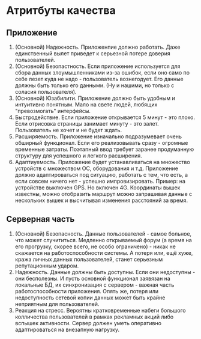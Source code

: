 # Атритбуты качества
## Приложение
1. (Основной) Надежность. Приложенпие должно работать. Даже единственный вылет приведет к серьезной потере доверия пользователей. 
2. (Основной) Безопастность. Если приложение используется для сбора данных злоумышленниками из-за ошибок, если оно само по себе лезет куда не надо - пользователь вознегодует. Его данные должны быть только его данными. (Ну и нашими, но только с соласия пользователя).
3. (Основной) Юзабилити. Приложение должно быть удобным и интуитивно понятным. Мало на свете людей, любящих "превозмогать" интерфейсы.
4. Быстродействие. Если приложение открывается 5 минут - это плохо. Если отрисовка страницы занимает минуту - это залет. Пользователь не хочет и не будет ждать.
5. Расширяемость. Приложение изначально подразумевает очень обширный функционал. Если его реализовывать сразу - огромные временные затраты. Поэтапный ввод требует заранее продуманную структуру для успешного и легкого расширения.
6. Адаптиуемость. Приложение будет устанавливаться на множество устройств с множеством ОС, оборудования и т.д. Приложение должно адаптироваться под ситуацию, работать с тем, что есть, а если совсем ничего нет - успешно импровизировать. Пример: на устройстве выключен GPS. Но включен 4G. Координаты вышек известны, можно отобразить маршрут можно запрашивая данные с нескольких вышек и высчитывая изменения расстояний за время.

## Серверная часть
1. (Основной) Безопасность. Данные пользователей - самое больное, что может случититься. Медленно открываемый форум (а время на его прогрузку, скорее всего, не особо ограничено) - никак не скажается на работоспособности системы. А потеря или, ещё хуже, кража личных данных пользователей, станет серьезным репутационным ударом.
2. Надежность. Данные должны быть доступны. Если они недоступны - они бесполезны. И пусть основной функционал заявязан на локальные БД, их синхронизация с сервером - важная часть работоспособности приложения. Опять же, потеря или недоступность сетевой копии данных может быть крайне неприятным для пользователей. 
3. Реакция на стресс. Вероятны кратковременные набеги большого колличества пользователей в рамках рекламных акций либо вспышек активности. Сервер должен уметь оперативно адаптироваться на внезапную нагрузку.